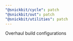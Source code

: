 ```yaml
---
"@snickbit/cycle": patch
"@snickbit/out": patch
"@snickbit/utilities": patch
---
```


Overhaul build configurations
